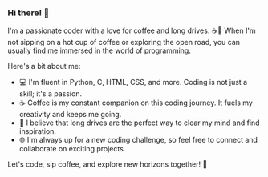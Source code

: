 ### Hi there! 👋

I'm a passionate coder with a love for coffee and long drives. ☕🚗 When I'm not sipping on a hot cup of coffee or exploring the open road, you can usually find me immersed in the world of programming.

Here's a bit about me:

- 💻 I'm fluent in Python, C, HTML, CSS, and more. Coding is not just a skill; it's a passion.
- ☕ Coffee is my constant companion on this coding journey. It fuels my creativity and keeps me going.
- 🚗 I believe that long drives are the perfect way to clear my mind and find inspiration.
- 🌐 I'm always up for a new coding challenge, so feel free to connect and collaborate on exciting projects.

Let's code, sip coffee, and explore new horizons together! 🚀

